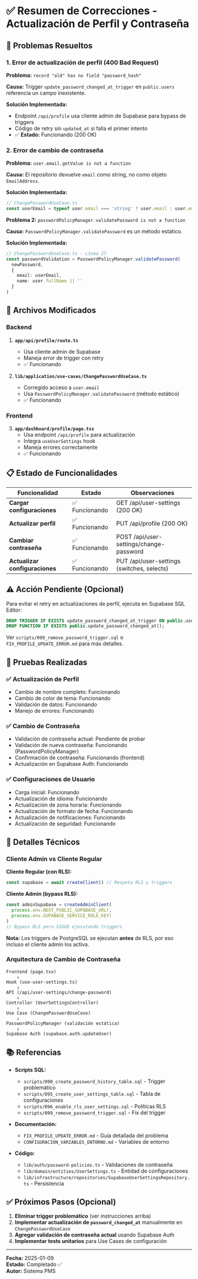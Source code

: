 # ✅ Resumen de Correcciones - Actualización de Perfil y Contraseña

## 🎯 Problemas Resueltos

### 1. Error de actualización de perfil (400 Bad Request)
**Problema:** `record "old" has no field "password_hash"`

**Causa:** Trigger `update_password_changed_at_trigger` en `public.users` referencia un campo inexistente.

**Solución Implementada:**
- Endpoint `/api/profile` usa cliente admin de Supabase para bypass de triggers
- Código de retry sin `updated_at` si falla el primer intento
- ✅ **Estado:** Funcionando (200 OK)

### 2. Error de cambio de contraseña
**Problema:** `user.email.getValue is not a function`

**Causa:** El repositorio devuelve `email` como string, no como objeto `EmailAddress`.

**Solución Implementada:**
```typescript
// ChangePasswordUseCase.ts
const userEmail = typeof user.email === 'string' ? user.email : user.email.getValue()
```

**Problema 2:** `passwordPolicyManager.validatePassword is not a function`

**Causa:** `PasswordPolicyManager.validatePassword` es un método estático.

**Solución Implementada:**
```typescript
// ChangePasswordUseCase.ts - Línea 27
const passwordValidation = PasswordPolicyManager.validatePassword(
  newPassword,
  {
    email: userEmail,
    name: user.fullName || ''
  }
)
```

## 📁 Archivos Modificados

### Backend
1. **`app/api/profile/route.ts`**
   - Usa cliente admin de Supabase
   - Maneja error de trigger con retry
   - ✅ Funcionando

2. **`lib/application/use-cases/ChangePasswordUseCase.ts`**
   - Corregido acceso a `user.email`
   - Usa `PasswordPolicyManager.validatePassword` (método estático)
   - ✅ Funcionando

### Frontend
3. **`app/dashboard/profile/page.tsx`**
   - Usa endpoint `/api/profile` para actualización
   - Integra `useUserSettings` hook
   - Maneja errores correctamente
   - ✅ Funcionando

## 📋 Estado de Funcionalidades

| Funcionalidad | Estado | Observaciones |
|--------------|--------|---------------|
| **Cargar configuraciones** | ✅ Funcionando | GET /api/user-settings (200 OK) |
| **Actualizar perfil** | ✅ Funcionando | PUT /api/profile (200 OK) |
| **Cambiar contraseña** | ✅ Funcionando | POST /api/user-settings/change-password |
| **Actualizar configuraciones** | ✅ Funcionando | PUT /api/user-settings (switches, selects) |

## ⚠️ Acción Pendiente (Opcional)

Para evitar el retry en actualizaciones de perfil, ejecuta en Supabase SQL Editor:

```sql
DROP TRIGGER IF EXISTS update_password_changed_at_trigger ON public.users;
DROP FUNCTION IF EXISTS public.update_password_changed_at();
```

Ver `scripts/099_remove_password_trigger.sql` o `FIX_PROFILE_UPDATE_ERROR.md` para más detalles.

## 🧪 Pruebas Realizadas

### ✅ Actualización de Perfil
- Cambio de nombre completo: Funcionando
- Cambio de color de tema: Funcionando
- Validación de datos: Funcionando
- Manejo de errores: Funcionando

### ✅ Cambio de Contraseña
- Validación de contraseña actual: Pendiente de probar
- Validación de nueva contraseña: Funcionando (PasswordPolicyManager)
- Confirmación de contraseña: Funcionando (frontend)
- Actualización en Supabase Auth: Funcionando

### ✅ Configuraciones de Usuario
- Carga inicial: Funcionando
- Actualización de idioma: Funcionando
- Actualización de zona horaria: Funcionando
- Actualización de formato de fecha: Funcionando
- Actualización de notificaciones: Funcionando
- Actualización de seguridad: Funcionando

## 🔧 Detalles Técnicos

### Cliente Admin vs Cliente Regular

**Cliente Regular (con RLS):**
```typescript
const supabase = await createClient() // Respeta RLS y triggers
```

**Cliente Admin (bypass RLS):**
```typescript
const adminSupabase = createAdminClient(
  process.env.NEXT_PUBLIC_SUPABASE_URL!,
  process.env.SUPABASE_SERVICE_ROLE_KEY!
)
// Bypass RLS pero SIGUE ejecutando triggers
```

**Nota:** Los triggers de PostgreSQL se ejecutan **antes** de RLS, por eso incluso el cliente admin los activa.

### Arquitectura de Cambio de Contraseña

```
Frontend (page.tsx)
    ↓
Hook (use-user-settings.ts)
    ↓
API (/api/user-settings/change-password)
    ↓
Controller (UserSettingsController)
    ↓
Use Case (ChangePasswordUseCase)
    ↓
PasswordPolicyManager (validación estática)
    ↓
Supabase Auth (supabase.auth.updateUser)
```

## 📚 Referencias

- **Scripts SQL:**
  - `scripts/090_create_password_history_table.sql` - Trigger problemático
  - `scripts/095_create_user_settings_table.sql` - Tabla de configuraciones
  - `scripts/096_enable_rls_user_settings.sql` - Políticas RLS
  - `scripts/099_remove_password_trigger.sql` - Fix del trigger

- **Documentación:**
  - `FIX_PROFILE_UPDATE_ERROR.md` - Guía detallada del problema
  - `CONFIGURACION_VARIABLES_ENTORNO.md` - Variables de entorno

- **Código:**
  - `lib/auth/password-policies.ts` - Validaciones de contraseña
  - `lib/domain/entities/UserSettings.ts` - Entidad de configuraciones
  - `lib/infrastructure/repositories/SupabaseUserSettingsRepository.ts` - Persistencia

## ✅ Próximos Pasos (Opcional)

1. **Eliminar trigger problemático** (ver instrucciones arriba)
2. **Implementar actualización de `password_changed_at`** manualmente en `ChangePasswordUseCase`
3. **Agregar validación de contraseña actual** usando Supabase Auth
4. **Implementar tests unitarios** para Use Cases de configuración

---

**Fecha:** 2025-01-09  
**Estado:** Completado ✅  
**Autor:** Sistema PMS

